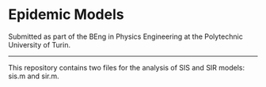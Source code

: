 # Epidemic Models

Submitted as part of the BEng in Physics Engineering at the Polytechnic University of Turin.

--------------------------

This repository contains two files for the analysis of SIS and SIR models: sis.m and sir.m.
